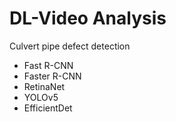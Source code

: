 # DL-Video Analysis
Culvert pipe defect detection

- Fast R-CNN
- Faster R-CNN
- RetinaNet
- YOLOv5
- EfficientDet
